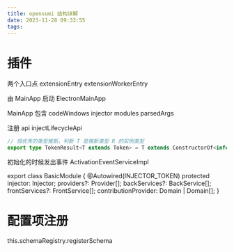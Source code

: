 ```yaml
---
title: opensumi 结构详解
date: 2023-11-28 09:33:55
tags:
---
```


# 插件

两个入口点
extensionEntry
extensionWorkerEntry

由 MainApp 启动
ElectronMainApp

MainApp 包含
codeWindows
injector
modules
parsedArgs

注册 api
injectLifecycleApi


``` ts
// 很优秀的类型推断，判断 T 是推断类型 R 的实例类型
export type TokenResult<T extends Token> = T extends ConstructorOf<infer R> ? R : any;
```

初始化的时候发出事件
ActivationEventServiceImpl



export class BasicModule {
  @Autowired(INJECTOR_TOKEN)
  protected injector: Injector;
  providers?: Provider[];
  backServices?: BackService[];
  frontServices?: FrontService[];
  contributionProvider: Domain | Domain[];
}

# 配置项注册
this.schemaRegistry.registerSchema